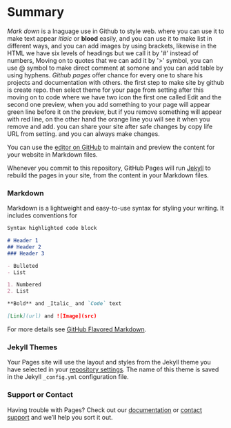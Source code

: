 # Summary
*Mark down* is a lnaguage use in Github to style web. where you can use it to make text appear *itlaic* or **blood** easily, and you can use it to make list in different ways, and you can add images by using brackets, likewise in the HTML we have six levels of headings but we call it by '#' instead of numbers, Moving on to quotes that we can add it by '>' symbol, you can use @ symbol to make direct comment at somone and you can add table by using hyphens.
*Github pages* offer chance for every one to share his projects and documentation with others. the first step to make site by github is create repo. then select theme for your page from setting after this moving on to code where we have two icon the first one called Edit and the second one preview, when you add something to your page will appear green line before it on the preview, but if you remove something will appear with red line, on the other hand the orange line you will see it when you remove and add. 
you can share your site after safe changes by copy life URL from setting. and you can always make changes. 

You can use the [editor on GitHub](https://github.com/Atefkhateeb/Learning-journal/edit/master/README.md) to maintain and preview the content for your website in Markdown files.

Whenever you commit to this repository, GitHub Pages will run [Jekyll](https://jekyllrb.com/) to rebuild the pages in your site, from the content in your Markdown files.

### Markdown

Markdown is a lightweight and easy-to-use syntax for styling your writing. It includes conventions for

```markdown
Syntax highlighted code block

# Header 1
## Header 2
### Header 3

- Bulleted
- List

1. Numbered
2. List

**Bold** and _Italic_ and `Code` text

[Link](url) and ![Image](src)
```

For more details see [GitHub Flavored Markdown](https://guides.github.com/features/mastering-markdown/).

### Jekyll Themes

Your Pages site will use the layout and styles from the Jekyll theme you have selected in your [repository settings](https://github.com/Atefkhateeb/Learning-journal/settings). The name of this theme is saved in the Jekyll `_config.yml` configuration file.

### Support or Contact

Having trouble with Pages? Check out our [documentation](https://help.github.com/categories/github-pages-basics/) or [contact support](https://github.com/contact) and we’ll help you sort it out.
